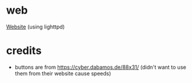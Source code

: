 # web
[Website](https://thunderzapper.xyz) (using lighttpd)

# credits
* buttons are from https://cyber.dabamos.de/88x31/ (didn't want to use them from their website cause speeds)
